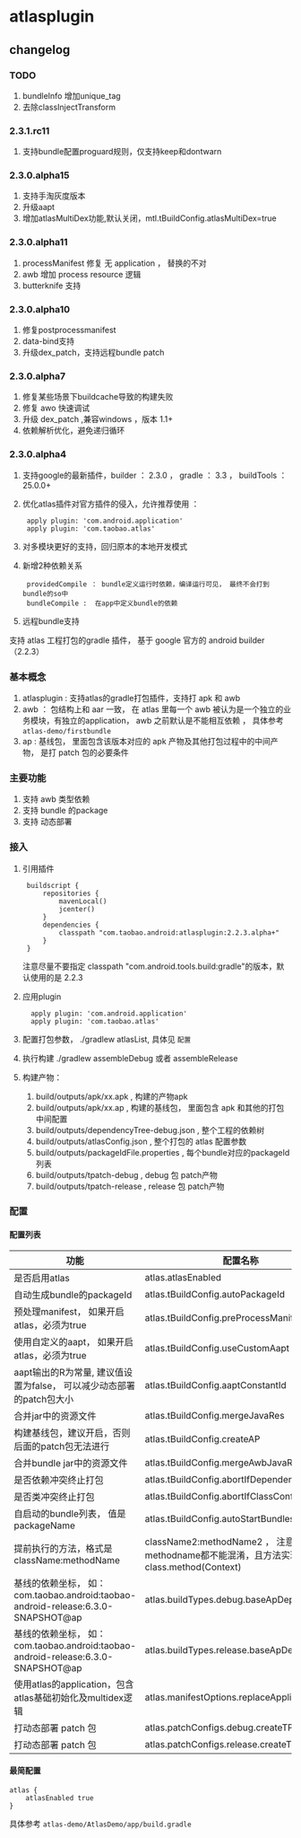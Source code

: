# atlasplugin

## changelog

### TODO

1. bundleInfo 增加unique_tag
2. 去除classInjectTransform

### 2.3.1.rc11

1. 支持bundle配置proguard规则，仅支持keep和dontwarn

### 2.3.0.alpha15

1. 支持手淘灰度版本
2. 升级aapt
3. 增加atlasMultiDex功能,默认关闭，mtl.tBuildConfig.atlasMultiDex=true

### 2.3.0.alpha11

1. processManifest 修复 无 application ， 替换的不对
2. awb 增加 process resource 逻辑
3. butterknife 支持 


### 2.3.0.alpha10

1. 修复postprocessmanifest
2. data-bind支持
3. 升级dex_patch，支持远程bundle patch

### 2.3.0.alpha7
1. 修复某些场景下buildcache导致的构建失败
2. 修复 awo 快速调试
3. 升级 dex_patch ,兼容windows ，版本 1.1+
4. 依赖解析优化，避免递归循环

### 2.3.0.alpha4
1. 支持google的最新插件，builder ： 2.3.0 ， gradle ： 3.3  ， buildTools ：25.0.0+
2. 优化atlas插件对官方插件的侵入，允许推荐使用 ：

        apply plugin: 'com.android.application'
        apply plugin: 'com.taobao.atlas'       
3. 对多模块更好的支持，回归原本的本地开发模式
4. 新增2种依赖关系

        providedCompile ： bundle定义运行时依赖，编译运行可见， 最终不会打到bundle的so中
        bundleCompile :  在app中定义bundle的依赖
5. 远程bundle支持

支持 atlas 工程打包的gradle 插件， 基于 google 官方的 android builder （2.2.3）

### 基本概念

1. atlasplugin : 支持atlas的gradle打包插件，支持打 apk 和 awb
2. awb ： 包结构上和 aar 一致， 在 atlas 里每一个 awb 被认为是一个独立的业务模块，有独立的application， awb 之前默认是不能相互依赖 ， 具体参考  `atlas-demo/firstbundle`
3. ap : 基线包， 里面包含该版本对应的 apk 产物及其他打包过程中的中间产物， 是打 patch 包的必要条件

### 主要功能

1. 支持 awb 类型依赖
2. 支持 bundle 的package
3. 支持 动态部署


### 接入

1. 引用插件

		buildscript {
		    repositories {
		        mavenLocal()
		        jcenter()
		    }
		    dependencies {
		        classpath "com.taobao.android:atlasplugin:2.2.3.alpha+"
		    }
		}

	注意尽量不要指定 classpath "com.android.tools.build:gradle"的版本，默认使用的是 2.2.3

2. 应用plugin

		 apply plugin: 'com.android.application'
         apply plugin: 'com.taobao.atlas'

3. 配置打包参数， ./gradlew atlasList,  具体见 `配置`

4. 执行构建 ./gradlew assembleDebug 或者 assembleRelease

5. 构建产物：

	1. build/outputs/apk/xx.apk , 构建的产物apk   
	2. build/outputs/apk/xx.ap , 构建的基线包， 里面包含 apk 和其他的打包中间配置
	3. build/outputs/dependencyTree-debug.json , 整个工程的依赖树
	4. build/outputs/atlasConfig.json , 整个打包的 atlas 配置参数
	5. build/outputs/packageIdFile.properties , 每个bundle对应的packageId 列表
	6. build/outputs/tpatch-debug , debug 包 patch产物
	7. build/outputs/tpatch-release , release 包 patch产物


### 配置

#### 配置列表

 功能  | 配置名称 |  类型 | 值
 ------------- | ------------- | ------------- | -------------
是否启用atlas  | atlas.atlasEnabled | boolean  | true
自动生成bundle的packageId  | atlas.tBuildConfig.autoPackageId | boolean  | true
预处理manifest， 如果开启atlas，必须为true  | atlas.tBuildConfig.preProcessManifest | Boolean  | true
使用自定义的aapt， 如果开启atlas，必须为true  | atlas.tBuildConfig.useCustomAapt | Boolean  | true
aapt输出的R为常量, 建议值设置为false， 可以减少动态部署的patch包大小  | atlas.tBuildConfig.aaptConstantId | Boolean  | true
合并jar中的资源文件  | atlas.tBuildConfig.mergeJavaRes | Boolean  | false
构建基线包，建议开启，否则后面的patch包无法进行  | atlas.tBuildConfig.createAP | Boolean  | true
合并bundle jar中的资源文件  | atlas.tBuildConfig.mergeAwbJavaRes | Boolean  | false
是否依赖冲突终止打包  | atlas.tBuildConfig.abortIfDependencyConflict | boolean  | false
是否类冲突终止打包  | atlas.tBuildConfig.abortIfClassConflict | boolean  | false
自启动的bundle列表， 值是 packageName  | atlas.tBuildConfig.autoStartBundles | List  | [com.taobao.firstbundle]
提前执行的方法，格式是 className:methodName|className2:methodName2 ， 注意class和methodname都不能混淆，且方法实现是 class.method(Context)  | atlas.tBuildConfig.preLaunch | String  |
 基线的依赖坐标， 如： com.taobao.android:taobao-android-release:6.3.0-SNAPSHOT@ap   | atlas.buildTypes.debug.baseApDependency | String  | null
 基线的依赖坐标， 如： com.taobao.android:taobao-android-release:6.3.0-SNAPSHOT@ap   | atlas.buildTypes.release.baseApDependency | String  | null
使用atlas的application，包含 atlas基础初始化及multidex逻辑  | atlas.manifestOptions.replaceApplication | boolean  | true
 打动态部署 patch 包   | atlas.patchConfigs.debug.createTPatch | boolean  | true
 打动态部署 patch 包   | atlas.patchConfigs.release.createTPatch | boolean  | false


####  最简配置

    atlas {
        atlasEnabled true
    }




具体参考 `atlas-demo/AtlasDemo/app/build.gradle`
